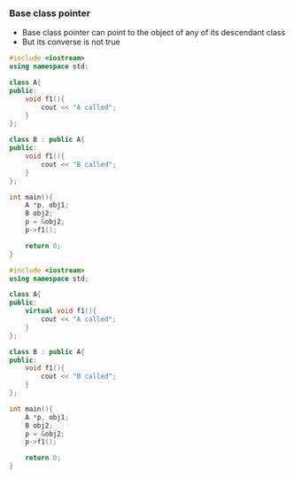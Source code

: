 ### Base class pointer

- Base class pointer can point to the object of any of its descendant class
- But its converse is not true

```cpp
#include <iostream>
using namespace std;

class A{
public:
    void f1(){
        cout << "A called";
    }
};

class B : public A{
public:
    void f1(){
        cout << "B called";
    }
};

int main(){
    A *p, obj1;
    B obj2;
    p = &obj2;
    p->f1();

    return 0;
}
```

```cpp
#include <iostream>
using namespace std;

class A{
public:
    virtual void f1(){
        cout << "A called";
    }
};

class B : public A{
public:
    void f1(){
        cout << "B called";
    }
};

int main(){
    A *p, obj1;
    B obj2;
    p = &obj2;
    p->f1();

    return 0;
}
```
